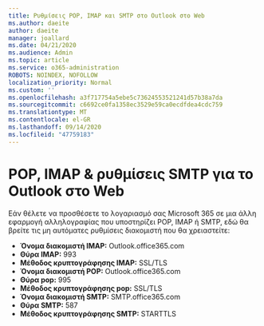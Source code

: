 ```yaml
---
title: Ρυθμίσεις POP, IMAP και SMTP στο Outlook στο Web
ms.author: daeite
author: daeite
manager: joallard
ms.date: 04/21/2020
ms.audience: Admin
ms.topic: article
ms.service: o365-administration
ROBOTS: NOINDEX, NOFOLLOW
localization_priority: Normal
ms.custom: ''
ms.openlocfilehash: a3f717754a5ebe5c73624553521241d57b38a7da
ms.sourcegitcommit: c6692ce0fa1358ec3529e59ca0ecdfdea4cdc759
ms.translationtype: MT
ms.contentlocale: el-GR
ms.lasthandoff: 09/14/2020
ms.locfileid: "47759183"
---
```

# <a name="pop-imap--smtp-settings-for-outlook-on-the-web"></a>POP, IMAP & ρυθμίσεις SMTP για το Outlook στο Web

Εάν θέλετε να προσθέσετε το λογαριασμό σας Microsoft 365 σε μια άλλη εφαρμογή αλληλογραφίας που υποστηρίζει POP, IMAP ή SMTP, εδώ θα βρείτε τις μη αυτόματες ρυθμίσεις διακομιστή που θα χρειαστείτε:
  
- **Όνομα διακομιστή IMAP:** Outlook.office365.com
- **Θύρα IMAP:** 993
- **Μέθοδος κρυπτογράφησης IMAP:** SSL/TLS
- **Όνομα διακομιστή POP:** Outlook.office365.com  
- **Θύρα pop:** 995  
- **Μέθοδος κρυπτογράφησης pop:** SSL/TLS  
- **Όνομα διακομιστή SMTP:** SMTP.office365.com
- **Θύρα SMTP:** 587
- **Μέθοδος κρυπτογράφησης SMTP:** STARTTLS